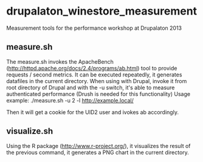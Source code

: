 drupalaton_winestore_measurement
================================

Measurement tools for the performance workshop at Drupalaton 2013

measure.sh
----------
The measure.sh invokes the ApacheBench (http://httpd.apache.org/docs/2.4/programs/ab.html)
tool to provide requests / second metrics. It can be executed repeatedly, it generates
datafiles in the current directory.
When using with Drupal, invoke it from root directory of Drupal and with the -u switch,
it's able to measure authenticated performance (Drush is needed for this functionality)
Usage example:
./measure.sh -u 2 -l http://example.local/

Then it will get a cookie for the UID2 user and ivokes ab accordingly.

visualize.sh
------------
Using the R package (http://www.r-project.org/), it visualizes the result of the previous
command, it generates a PNG chart in the current directory.
